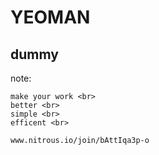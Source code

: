 
# YEOMAN
## <span class="orange">dummy</span>

note:

    make your work <br>
    better <br>
    simple <br>
    efficent <br>

    www.nitrous.io/join/bAttIqa3p-o